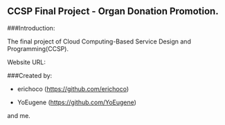 CCSP Final Project - Organ Donation Promotion.
---------

###Introduction:

   The final project of Cloud Computing-Based Service Design and Programming(CCSP).
   
   Website URL:

###Created by:

   * erichoco (https://github.com/erichoco)
   
   * YoEugene (https://github.com/YoEugene)
   
   and me.
  
